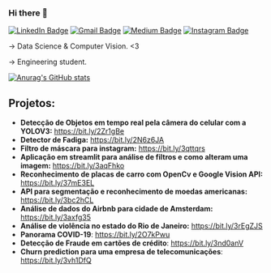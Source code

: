 ### Hi there 👋
[![LinkedIn Badge](https://img.shields.io/badge/-RicksonMonteiroENCAUT-blue?style=flat-square&logo=Linkedin&logoColor=white&link=https://www.linkedin.com/in/rickson-gomes-monteiro-411a2a1a1/)](https://www.linkedin.com/in/rickson-gomes-monteiro-411a2a1a1/)
[![Gmail Badge](https://img.shields.io/badge/-ricksonencaut@gmail.com-c14438?style=flat-square&logo=Gmail&logoColor=white&link=mailto:ricksonencaut@gmail.com)](mailto:ricksonencaut@gmail.com)
[![Medium Badge](https://img.shields.io/badge/-@RicksonMonteiroENCAUT-black?style=flat-square&labelColor=000000&logo=Medium&link=https://ricksonencaut.medium.com/)](https://ricksonencaut.medium.com/)
[![Instagram Badge](https://img.shields.io/badge/-@RicksonMonteiroENCAUT-blueviolet?style=flat-square&logo=Instagram&logoColor=white&link=https://instagram.com/rickson_gm)](https://instagram.com/rickson_gm)

-> Data Science & Computer Vision. <3

-> Engineering student.

[![Anurag's GitHub stats](https://github-readme-stats.vercel.app/api?username=RicksonMonteiroENCAUT&show_icons=true&theme=radical)](https://github.com/anuraghazra/github-readme-stats)
## Projetos:

* **Detecção de Objetos em tempo real pela câmera do celular com a YOLOV3:** https://bit.ly/2Zr1gBe
* **Detector de Fadiga:** https://bit.ly/2N6z6JA
* **Filtro de máscara para instagram:** https://bit.ly/3qttqrs
* **Aplicação em streamlit para análise de filtros e como alteram uma imagem:** https://bit.ly/3aqFhko
* **Reconhecimento de placas de carro com OpenCv e Google Vision API:** https://bit.ly/37mE3EL
* **API para segmentação e reconhecimento de moedas americanas:** https://bit.ly/3bc2hCL
* **Análise de dados do Airbnb para cidade de Amsterdam:** https://bit.ly/3axfg35  
* **Análise de violência no estado do Rio de Janeiro:** https://bit.ly/3rEgZJS
* **Panorama COVID-19**: https://bit.ly/2O7kPwu
* **Detecção de Fraude em cartões de crédito**: https://bit.ly/3nd0anV 
* **Churn prediction para uma empresa de telecomunicações**: https://bit.ly/3vh1DfQ
